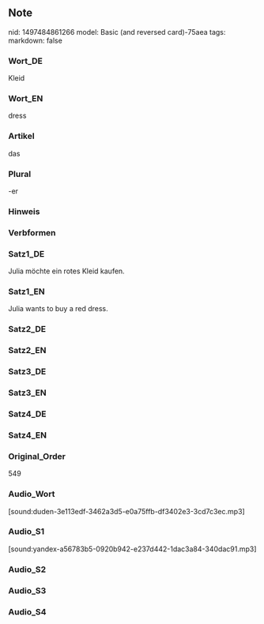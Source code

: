 ## Note
nid: 1497484861266
model: Basic (and reversed card)-75aea
tags: 
markdown: false

### Wort_DE
Kleid

### Wort_EN
dress

### Artikel
das

### Plural
-er

### Hinweis


### Verbformen


### Satz1_DE
Julia möchte ein rotes Kleid kaufen.

### Satz1_EN
Julia wants to buy a red dress.

### Satz2_DE


### Satz2_EN


### Satz3_DE


### Satz3_EN


### Satz4_DE


### Satz4_EN


### Original_Order
549

### Audio_Wort
[sound:duden-3e113edf-3462a3d5-e0a75ffb-df3402e3-3cd7c3ec.mp3]

### Audio_S1
[sound:yandex-a56783b5-0920b942-e237d442-1dac3a84-340dac91.mp3]

### Audio_S2


### Audio_S3


### Audio_S4

